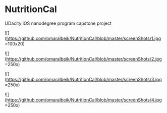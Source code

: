 # NutritionCal
UDacity iOS nanodegree program capstone project

![](https://github.com/omaralbeik/NutritionCal/blob/master/screenShots/1.jpg =100x20)

![](https://github.com/omaralbeik/NutritionCal/blob/master/screenShots/2.jpg =250x)

![](https://github.com/omaralbeik/NutritionCal/blob/master/screenShots/3.jpg =250x)

![](https://github.com/omaralbeik/NutritionCal/blob/master/screenShots/4.jpg =250x)
